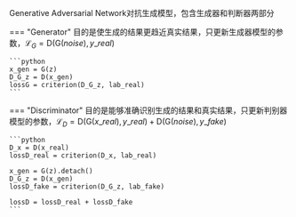 Generative Adversarial Network对抗生成模型，包含生成器和判断器两部分

=== "Generator"
    目的是使生成的结果更趋近真实结果，只更新生成器模型的参数，$\mathcal{L}_G = \text{D}\big(\text{G}(noise), y\_real\big)$

    ```python
    x_gen = G(z)
    D_G_z = D(x_gen)
    lossG = criterion(D_G_z, lab_real)
    ```

=== "Discriminator"
    目的是能够准确识别生成的结果和真实结果，只更新判别器模型的参数，$\mathcal{L}_D = \text{D}\big(\text{G}(x\_real), y\_real\big) + \text{D}\big(\text{G}(noise), y\_fake\big)$

    ```python
    D_x = D(x_real)
    lossD_real = criterion(D_x, lab_real)

    x_gen = G(z).detach()
    D_G_z = D(x_gen)
    lossD_fake = criterion(D_G_z, lab_fake)

    lossD = lossD_real + lossD_fake
    ```
